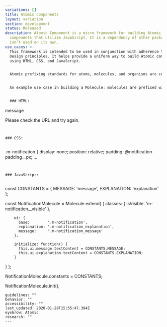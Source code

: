 ```yaml
---
variations: []
title: Atomic components
layout: variation
section: development
status: Released
description: Atomic Component is a micro framework for building Atomic Design
  components that utilize JavaScript. It is a dependency of other packages and
  isn’t used on its own.
use_cases: >-
  This framework is intended to be used in conjunction with adherence to Atomic
  Design principles. It helps provide a uniform way to build Atomic components
  using HTML, CSS, and JavaScript. 


  Atomic prefixing standards for atoms, molecules, and organisms are covered in greater detail in [cfgov-refresh documentation](https://cfpb.github.io/cfgov-refresh/atomic-structure/). 


  An example use case in building a Molecule: molecules are prefixed with “m-” in CSS, JavaScript, and HTML files, as demonstrated below.


  ### HTML:


  ```

  <div class="m-notification">
      <span class="m-notification_icon cf-icon"></span>
      <div class="m-notification_content" role="alert">
          <div class="h4 m-notification_message">message</div>
              <p class="h4 m-notification_explanation">
                Please check the URL and try again.
              </p>
          </div>
      </div>
  </div>

  ```


  ### CSS:


  ```

  .m-notification {
      display: none;
      position: relative;
      padding: @notification-padding__px;
      …
  ```


  ### JavaScript:


  ```

  const CONSTANTS = { MESSAGE: 'message', EXPLANATION: 'explanation' };


  const NotificationMolecule = Molecule.extend( {
        classes: {
          isVisible:   'm-notification__visible'
        },

        ui: {
          base:        '.m-notification',
          explanation: '.m-notification_explanation',
          message:     '.m-notification_message'
        },

        initialize: function() {
          this.ui.message.textContent = CONSTANTS.MESSAGE;
          this.ui.explanation.textContent = CONSTANTS.EXPLANATION;
        }
  } );


  NotificationMolecule.constants = CONSTANTS;

  NotificationMolecule.init();

  ```
guidelines: ""
behavior: ""
accessibility: ""
last_updated: 2020-01-28T15:55:47.394Z
eyebrow: Atomic
research: ""
---
```

